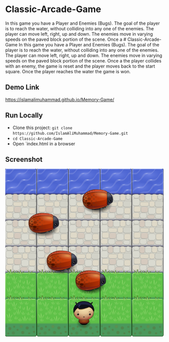 # Classic-Arcade-Game
In this game you have a Player and Enemies (Bugs). The goal of the player is to reach the water, without colliding into any one of the enemies. The player can move left, right, up and down. The enemies move in varying speeds on the paved block portion of the scene. Once a # Classic-Arcade-Game
In this game you have a Player and Enemies (Bugs). The goal of the player is to reach the water, without colliding into any one of the enemies. The player can move left, right, up and down. The enemies move in varying speeds on the paved block portion of the scene. Once a the player collides with an enemy, the game is reset and the player moves back to the start square. Once the player reaches the water the game is won.
## Demo Link
https://islamalimuhammad.github.io/Memory-Game/
## Run Locally
- Clone this project: `git clone https://github.com/IslamAliMuhammad/Memory-Game.git`
- `cd Classic-Arcade-Game`
- Open `index.html in a browser
## Screenshot
![image](https://github.com/IslamAliMuhammad/Classic-Arcade-Game/blob/master/images/arcade-game.PNG)
